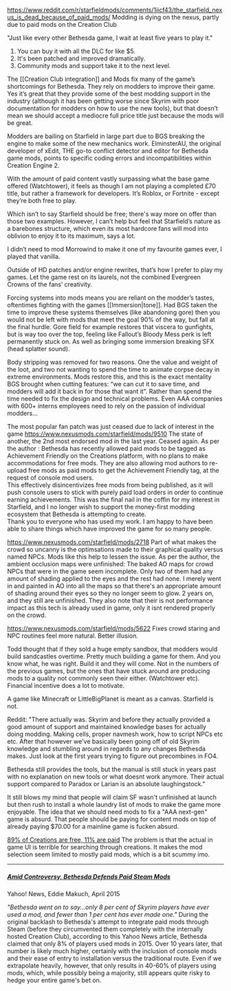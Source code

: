 https://www.reddit.com/r/starfieldmods/comments/1iicf43/the_starfield_nexus_is_dead_because_of_paid_mods/
Modding is dying on the nexus, partly due to paid mods on the Creation Club

"Just like every other Bethesda game, I wait at least five years to play it."
1. You can buy it with all the DLC for like $5. 
2. It's been patched and improved dramatically. 
3. Community mods and support take it to the next level.

The [[Creation Club integration]] and Mods fix many of the game’s shortcomings for Bethesda. They rely on modders to improve their game.
Yes it’s great that they provide some of the best modding support in the industry (although it has been getting worse since Skyrim with poor documentation for modders on how to use the new tools), but that doesn’t mean we should accept a mediocre full price title just because the mods will be great. 

Modders are bailing on Starfield in large part due to BGS breaking the engine to make some of the new mechanics work. ElminsterAU, the original developer of xEdit, THE go-to conflict detector and editor for Bethesda game mods, points to specific coding errors and incompatibilities within Creation Engine 2.

With the amount of paid content vastly surpassing what the base game offered (Watchtower), it feels as though I am not playing a completed £70 title, but rather a framework for developers. It’s Roblox, or Fortnite - except they’re both free to play.

Which isn’t to say Starfield should be free; there's way more on offer than those two examples. However, I can’t help but feel that Starfield’s nature as a barebones structure, which even its most hardcore fans will mod into oblivion to enjoy it to its maximum, says a lot.

I didn’t need to mod Morrowind to make it one of my favourite games ever, I played that vanilla. 

Outside of HD patches and/or engine rewrites, that’s how I prefer to play my games. Let the game rest on its laurels, not the combined Evergreen Crowns of the fans’ creativity.

Forcing systems into mods means you are reliant on the modder’s tastes, oftentimes fighting with the games [[Immersion|tone]]. Had BGS taken the time to improve these systems themselves (like abandoning gore) then you would not be left with mods that meet the goal 90% of the way, but fall at the final hurdle. Gore field for example restores that viscera to gunfights, but is way too over the top, feeling like Fallout’s Bloody Mess perk is left permanently stuck on.
As well as bringing some immersion breaking SFX (head splatter sound).

Body stripping was removed for two reasons. One the value and weight of the loot, and two not wanting to spend the time to animate corpse decay in extreme environments. Mods restore this, and this is the exact mentality BGS brought when cutting features: “we can cut it to save time, and modders will add it back in for those that want it”. Rather than spend the time needed to fix the design and technical problems. Even AAA companies with 600+ interns employees need to rely on the passion of individual modders…

The most popular fan patch was just ceased due to lack of interest in the game
https://www.nexusmods.com/starfield/mods/9510
The state of another, the 2nd most endorsed mod in the last year. Ceased again.
As per the author : 
	Bethesda has recently allowed paid mods to be tagged as Achievement Friendly on the Creations platform, with no plans to make accommodations for free mods. They are also allowing mod authors to re-upload free mods as paid mods to get the Achievement Friendly tag, at the request of console mod users.  
	This effectively disincentivizes free mods from being published, as it will push console users to stick with purely paid load orders in order to continue earning achievements. This was the final nail in the coffin for my interest in Starfield, and I no longer wish to support the money-first modding ecosystem that Bethesda is attempting to create.  
	Thank you to everyone who has used my work. I am happy to have been able to share things which have improved the game for so many people.

https://www.nexusmods.com/starfield/mods/2718
Part of what makes the crowd so uncanny is the optimsations made to their graphical quality versus named NPCs. Mods like this help to lessen the issue.
As per the author, the ambient occlusion maps were unfinished: 
	The baked AO maps for crowd NPCs that were in the game seem incomplete. Only two of them had any amount of shading applied to the eyes and the rest had none. I merely went in and painted in AO into all the maps so that there's an appropriate amount of shading around their eyes so they no longer seem to glow.
2 years on, and they still are unfinished. They also note that their is not performance impact as this tech is already used in game, only it isnt rendered properly on the crowd.

https://www.nexusmods.com/starfield/mods/5622
Fixes crowd staring and NPC routines feel more natural. Better illusion.

Todd thought that if they sold a huge empty sandbox, that modders would build sandcastles overtime. Pretty much building a game for them.
And you know what, he was right. Build it and they will come. Not in the numbers of the previous games, but the ones that have stuck around are producing mods to a quality not commonly seen their either. (Watchtower etc). Financial incentive does a lot to motivate.

A game like Minecraft or LittleBigPlanet is meant as a canvas. Starfield is not.

Reddit: "There actually was. Skyrim and before they actually provided a good amount of support and maintained knowledge bases for actually doing modding. Making cells, proper navmesh work, how to script NPCs etc etc. After that however we've basically been going off of old Skyrim knowledge and stumbling around in regards to any changes Bethesda makes. Just look at the first years trying to figure out precombines in FO4.

Bethesda still provides the tools, but the manual is still stuck in years past with no explanation on new tools or what doesnt work anymore. Their actual support compared to Paradox or Larian is an absolute laughingstock."

It still blows my mind that people will claim SF wasn't unfinished at launch but then rush to install a whole laundry list of mods to make the game more enjoyable.
	The idea that we should need mods to fix a "AAA next-gen" game is absurd. That people should be paying for content mods on top of already paying $70.00 for a mainline game is fucken absurd.

[89% of Creations are free, 11% are paid](https://www.reddit.com/r/Starfield/comments/1kyfbnu/comment/muwwn8m/?context=3)
The problem is that the actual in game UI is terrible for searching through creations. It makes the mod selection seem limited to mostly paid mods, which is a bit scummy imo.

--- 
##### [Amid Controversy, Bethesda Defends Paid Steam Mods](https://www.yahoo.com/news/amid-controversy-bethesda-defends-paid-212200266.html?guccounter=1&guce_referrer=aHR0cHM6Ly93d3cuZ29vZ2xlLmNvbS8&guce_referrer_sig=AQAAABHuRRP3KQKwxbARFVLfoDqULH0x_WD0G1Fra40Q3loCq3l5LV40qnEykuKW-c9pIZCe6HXOHkv65dien1sxtnqfO_v5z4U-u2lFbNQ6-_hZfVrgNpvTqI8O1KwOOm3o-QgnRCsr_H-W_XuE5-QuCnt9ucdMd5b6fHO75ZgKggUD)
Yahoo! News, Eddie Makuch, April 2015

*"Bethesda went on to say...only 8 per cent of Skyrim players have ever used a mod, and fewer than 1 per cent has ever made one."*
	During the original backlash to Bethesda's attempt to integrate paid mods through Steam (before they circumvented them completely with the internally hosted Creation Club), according to this Yahoo News article, Bethesda claimed that only 8% of players used mods in 2015.
		Over 10 years later, that number is likely much higher, certainly with the inclusion of console mods and their ease of entry to installation versus the traditional route. 
			Even if we extrapolate heavily, however, that only results in 40-60% of players using mods, which, while possibly being a majority, still appears quite risky to hedge your entire game's bet on.